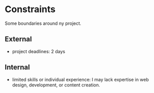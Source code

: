 # Constraints

Some boundaries around ny project.

## External

- project deadlines: 2 days

## Internal

- limited skills or individual experience: I may lack expertise in web design,
  development, or content creation.
